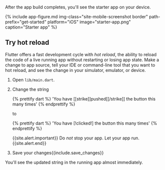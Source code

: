 After the app build completes, you'll see the starter app on your device.

{% include app-figure.md img-class="site-mobile-screenshot border"
    path-prefix="get-started" platform="iOS" image="starter-app.png"
    caption="Starter app" %}

## Try hot reload

Flutter offers a fast development cycle with _hot reload_, the ability to reload
the code of a live running app without restarting or losing app state.
Make a change to app source, tell your IDE or command-line tool that you
want to hot reload, and see the change in your simulator, emulator, or device.

 1. Open `lib/main.dart`.
 1. Change the string

    {% prettify dart %}
      'You have [[strike]]pushed[[/strike]] the button this many times'
    {% endprettify %}

    to

    {% prettify dart %}
      'You have [!clicked!] the button this many times'
    {% endprettify %}

    {{site.alert.important}}
      Do _not_ stop your app. Let your app run.
    {{site.alert.end}}

 1. Save your changes{{include.save_changes}}

You'll see the updated string in the running app almost immediately.
